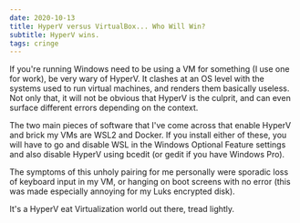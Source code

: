 ```yaml
---
date: 2020-10-13
title: HyperV versus VirtualBox... Who Will Win? 
subtitle: HyperV wins.
tags: cringe
---
```


If you're running Windows need to be using a VM for something (I use one for work), be very wary of HyperV. It clashes at an OS level with the systems used to run virtual machines, and renders them basically useless. Not only that, it will not be obvious that HyperV is the culprit, and can even surface different errors depending on the context.

The two main pieces of software that I've come across that enable HyperV and brick my VMs are WSL2 and Docker. If you install either of these, you will have to go and disable WSL in the Windows Optional Feature <insert ref> settings and also disable HyperV using bcedit (or gedit if you have Windows Pro)<insert ref>.

The symptoms of this unholy pairing for me personally were sporadic loss of keyboard input in my VM, or hanging on boot screens with no error (this was made especially annoying for my Luks encrypted disk).

It's a HyperV eat Virtualization world out there, tread lightly. 
